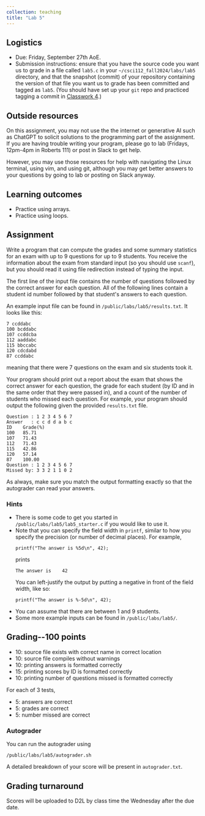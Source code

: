 ```yaml
---
collection: teaching
title: "Lab 5"
---
```


## Logistics
* Due: Friday, September 27th AoE.
* Submission instructions: ensure that you have the source code you want us to
	grade in a file called `lab5.c` in your `~/csci112_fall2024/labs/lab5`
	directory, and that the snapshot (commit) of your repository containing the version of that file you want us to grade has been committed and
	tagged as `lab5`. (You should have set up your `git` repo and practiced tagging a commit in [Classwork 4](https://fangtian-zhong.github.io/teaching/csci112-fall-2024/classwork/classwork4).)

## Outside resources

On this assignment, you may not use the the internet or generative AI such as
ChatGPT to solicit solutions to the programming part of the assignment. If you
are having trouble writing your program, please go to lab (Fridays, 12pm-4pm in
Roberts 111) or post in Slack to
get help.

However, you may use those resources for help with navigating the Linux
terminal, using vim, and using git, although you may get better answers to your
questions by going to lab or posting on Slack anyway.

## Learning outcomes
* Practice using arrays.
* Practice using loops.

## Assignment

Write a program that can compute the grades and some summary statistics for an
exam with up to 9 questions for up to 9 students. You receive the information about the exam from standard input (so you
should use `scanf`), but you should read it using file redirection instead of
typing the input.

The first line of the input file contains the number of questions followed by the correct
answer for each question. All of the following lines contain a student id
number followed by that student's answers to each question.

An example input
file can be found in `/public/labs/lab5/results.txt`. It looks like this:

```
7 ccddabc
100 bcddabc
107 ccddcba
112 aaddabc
115 bbccabc
120 cdcdabd
87 ccddabc
```
meaning that there were 7 questions on the exam and six students took it.

Your program should print out a report about the exam that shows the correct
answer for each question, the grade for each student (by ID and in the same
order that they were passed in), and a count of the number of students who
missed each question. For example,
your program should output the following
given the provided `results.txt` file.

```
Question : 1 2 3 4 5 6 7
Answer   : c c d d a b c
ID    Grade(%)
100   85.71
107   71.43
112   71.43
115   42.86
120   57.14
87    100.00
Question : 1 2 3 4 5 6 7
Missed by: 3 3 2 1 1 0 2
```

As always, make sure you match the output formatting exactly so that the
autograder can read your answers.

### Hints

* There is some code to get you started in `/public/labs/lab5/lab5_starter.c`
	if you would like to use it.
* Note that you can specify the field width in `printf`, similar to how you
	specify the precision (or number of decimal places). For example,
	```
    printf("The answer is %5d\n", 42);
	```
	prints
	```
	The answer is    42
	```
	You can left-justify the output by putting a negative in front of the
	field width, like so:
	```
    printf("The answer is %-5d\n", 42);
	```
* You can assume that there are between 1 and 9 students.
* Some more example inputs can be found in `/public/labs/lab5/`.


## Grading--100 points

* 10: source file exists with correct name in correct location
* 10: source file compiles without warnings
* 10: printing answers is formatted correctly
* 15: printing scores by ID is formatted correctly
* 10: printing number of questions missed is formatted correctly

For each of 3 tests,

* 5: answers are correct
* 5: grades are correct
* 5: number missed are correct

### Autograder

You can run the autograder using

```
/public/labs/lab5/autograder.sh
```

A detailed breakdown of your score will be present in `autograder.txt`.

## Grading turnaround
Scores will be uploaded to D2L by class time the Wednesday after the due date.
